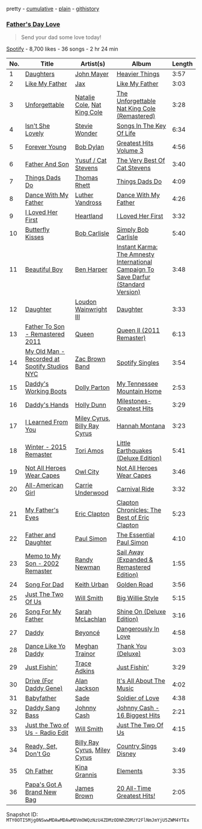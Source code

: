 pretty - [cumulative](/playlists/cumulative/37i9dQZF1DWXakVTmpoTAP.md) - [plain](/playlists/plain/37i9dQZF1DWXakVTmpoTAP) - [githistory](https://github.githistory.xyz/mackorone/spotify-playlist-archive/blob/main/playlists/plain/37i9dQZF1DWXakVTmpoTAP)

### [Father's Day Love](https://open.spotify.com/playlist/37i9dQZF1DWXakVTmpoTAP)

> Send your dad some love today!

[Spotify](https://open.spotify.com/user/spotify) - 8,700 likes - 36 songs - 2 hr 24 min

| No. | Title | Artist(s) | Album | Length |
|---|---|---|---|---|
| 1 | [Daughters](https://open.spotify.com/track/5FPnjikbwlDMULCCCa6ZCJ) | [John Mayer](https://open.spotify.com/artist/0hEurMDQu99nJRq8pTxO14) | [Heavier Things](https://open.spotify.com/album/6WivmTXugLZLmAWnZhlz7g) | 3:57 |
| 2 | [Like My Father](https://open.spotify.com/track/5YVmHTAsdWnoanWXB7AwZX) | [Jax](https://open.spotify.com/artist/7DQYAz99eM3Y5PkP9WtUew) | [Like My Father](https://open.spotify.com/album/0EKm3aZ46GWhE31rdKY5oj) | 3:03 |
| 3 | [Unforgettable](https://open.spotify.com/track/5h1mm1R9Jy531CbvptILX7) | [Natalie Cole](https://open.spotify.com/artist/5tTsrGPwQRWUsHR2Xf7Ke9), [Nat King Cole](https://open.spotify.com/artist/7v4imS0moSyGdXyLgVTIV7) | [The Unforgettable Nat King Cole \(Remastered\)](https://open.spotify.com/album/4GTwzXDzczrmF67glcuNxt) | 3:28 |
| 4 | [Isn't She Lovely](https://open.spotify.com/track/3vqlZUIT3rEmLaYKDBfb4Q) | [Stevie Wonder](https://open.spotify.com/artist/7guDJrEfX3qb6FEbdPA5qi) | [Songs In The Key Of Life](https://open.spotify.com/album/2HVx2tiZnLX8xeaUthed1e) | 6:34 |
| 5 | [Forever Young](https://open.spotify.com/track/1qli6fjEVdmMgssWy55eiZ) | [Bob Dylan](https://open.spotify.com/artist/74ASZWbe4lXaubB36ztrGX) | [Greatest Hits Volume 3](https://open.spotify.com/album/3R4p0qCYhtK1YdPtvlDD7T) | 4:56 |
| 6 | [Father And Son](https://open.spotify.com/track/2nU1cyrG92p8h99g3Gykwz) | [Yusuf / Cat Stevens](https://open.spotify.com/artist/08F3Y3SctIlsOEmKd6dnH8) | [The Very Best Of Cat Stevens](https://open.spotify.com/album/3ds29BDzL13tt6Xy9tuFal) | 3:40 |
| 7 | [Things Dads Do](https://open.spotify.com/track/14bD7Sx9HkF5g9DgcS6TmQ) | [Thomas Rhett](https://open.spotify.com/artist/6x2LnllRG5uGarZMsD4iO8) | [Things Dads Do](https://open.spotify.com/album/3xBZp5yZ3yxb2EpsRQz7MX) | 4:09 |
| 8 | [Dance With My Father](https://open.spotify.com/track/7snmvZMLdGGk3l9PcvoYSM) | [Luther Vandross](https://open.spotify.com/artist/19y5MFBH7gohEdGwKM7QsP) | [Dance With My Father](https://open.spotify.com/album/43Ci8cugIRwfmkXEyEgfVM) | 4:26 |
| 9 | [I Loved Her First](https://open.spotify.com/track/0fZq48okuWkpAgjsWogAJ4) | [Heartland](https://open.spotify.com/artist/6B10yUcmUVw4RPKe6j58E9) | [I Loved Her First](https://open.spotify.com/album/6TrguRnEqy2RL8mB1n3Z33) | 3:32 |
| 10 | [Butterfly Kisses](https://open.spotify.com/track/1mwCSKK0YRDsgnj2VwyZSU) | [Bob Carlisle](https://open.spotify.com/artist/4PJHDzdFoQcklrWU18QdsU) | [Simply Bob Carlisle](https://open.spotify.com/album/164ZlumFzgmF1ahd7gzyDn) | 5:40 |
| 11 | [Beautiful Boy](https://open.spotify.com/track/4w5TzKwkxg0OXz4vHXFUlW) | [Ben Harper](https://open.spotify.com/artist/45lorWzrKLxfKlWpV7r9CN) | [Instant Karma: The Amnesty International Campaign To Save Darfur \(Standard Version\)](https://open.spotify.com/album/5hJwAMtrAvp9cGLhR3ZmYN) | 3:48 |
| 12 | [Daughter](https://open.spotify.com/track/4meS3Oj3s7EgwdsUt5rFBg) | [Loudon Wainwright III](https://open.spotify.com/artist/3loACRmkzdtOMNJEaB6j8L) | [Daughter](https://open.spotify.com/album/2W8W1pBcrt8HGtV2TrF7go) | 3:33 |
| 13 | [Father To Son \- Remastered 2011](https://open.spotify.com/track/2EPr6Qn40O2eP9sSJ3XGNb) | [Queen](https://open.spotify.com/artist/1dfeR4HaWDbWqFHLkxsg1d) | [Queen II \(2011 Remaster\)](https://open.spotify.com/album/1rjtzyJM3m6PDcFtwp7JZm) | 6:13 |
| 14 | [My Old Man \- Recorded at Spotify Studios NYC](https://open.spotify.com/track/30x7X9Mjo0Spbb2POIc3E0) | [Zac Brown Band](https://open.spotify.com/artist/6yJCxee7QumYr820xdIsjo) | [Spotify Singles](https://open.spotify.com/album/0BVShHjHQNedwKZsjLeB3H) | 3:54 |
| 15 | [Daddy's Working Boots](https://open.spotify.com/track/0Tz9aAESK5MHPPmolbrPq2) | [Dolly Parton](https://open.spotify.com/artist/32vWCbZh0xZ4o9gkz4PsEU) | [My Tennessee Mountain Home](https://open.spotify.com/album/73GbNR619uJnkCtcgNn45e) | 2:53 |
| 16 | [Daddy's Hands](https://open.spotify.com/track/2VPnnOGXmejtKqxGY4jg66) | [Holly Dunn](https://open.spotify.com/artist/5RkW6o1M8sDx2FzeAEoNbH) | [Milestones\- Greatest Hits](https://open.spotify.com/album/1rMIWKHHf4rEp1li4Z8UZP) | 3:29 |
| 17 | [I Learned From You](https://open.spotify.com/track/3qhIhyu9Sl8lyF43vNt9Dv) | [Miley Cyrus](https://open.spotify.com/artist/5YGY8feqx7naU7z4HrwZM6), [Billy Ray Cyrus](https://open.spotify.com/artist/60rpJ9SgigSd16DOAG7GSa) | [Hannah Montana](https://open.spotify.com/album/0TyDqWrWHzuyFjjnKqDClu) | 3:23 |
| 18 | [Winter \- 2015 Remaster](https://open.spotify.com/track/11dfOCV0oBxzZ9fi2PZhvS) | [Tori Amos](https://open.spotify.com/artist/1KsASRNugxU85T0u6zSg32) | [Little Earthquakes \(Deluxe Edition\)](https://open.spotify.com/album/5bxqwBKvCyB67zOEVCrFZE) | 5:41 |
| 19 | [Not All Heroes Wear Capes](https://open.spotify.com/track/0b0a4nsj1ukHm5VPzCcCIM) | [Owl City](https://open.spotify.com/artist/07QEuhtrNmmZ0zEcqE9SF6) | [Not All Heroes Wear Capes](https://open.spotify.com/album/4r0pE9K65165ei9BT5Jn7Q) | 3:46 |
| 20 | [All\-American Girl](https://open.spotify.com/track/2dRPQFwPqAmc42mDRnsDQu) | [Carrie Underwood](https://open.spotify.com/artist/4xFUf1FHVy696Q1JQZMTRj) | [Carnival Ride](https://open.spotify.com/album/5HwzpaqYOZABPnmvl5JYFX) | 3:32 |
| 21 | [My Father's Eyes](https://open.spotify.com/track/46qmhckPWhcfBhw4hagOOS) | [Eric Clapton](https://open.spotify.com/artist/6PAt558ZEZl0DmdXlnjMgD) | [Clapton Chronicles: The Best of Eric Clapton](https://open.spotify.com/album/6FCakQJ6z6TF0y0qkHYKgy) | 5:23 |
| 22 | [Father and Daughter](https://open.spotify.com/track/6PQqTPQ63mMf7jg0jb407d) | [Paul Simon](https://open.spotify.com/artist/2CvCyf1gEVhI0mX6aFXmVI) | [The Essential Paul Simon](https://open.spotify.com/album/4kdOH3s9cRL9YykvHFpSlD) | 4:10 |
| 23 | [Memo to My Son \- 2002 Remaster](https://open.spotify.com/track/5Vw9sw0Tr4saqD2E75cZ1X) | [Randy Newman](https://open.spotify.com/artist/3HQyFCFFfJO3KKBlUfZsyW) | [Sail Away \(Expanded & Remastered Edition\)](https://open.spotify.com/album/7ojNQckNp7Tj2BkLJCiiUL) | 1:55 |
| 24 | [Song For Dad](https://open.spotify.com/track/0l2G2yxjpE9zgUA8rJlAMu) | [Keith Urban](https://open.spotify.com/artist/0u2FHSq3ln94y5Q57xazwf) | [Golden Road](https://open.spotify.com/album/1O87Gkgvc6QR1JRpMkgnE7) | 3:56 |
| 25 | [Just The Two Of Us](https://open.spotify.com/track/01F8B0dhzGdWvmcSO6vUdi) | [Will Smith](https://open.spotify.com/artist/41qil2VaGbD194gaEcmmyx) | [Big Willie Style](https://open.spotify.com/album/2esWeP8Ln1sXA0jbDmi3Zq) | 5:15 |
| 26 | [Song For My Father](https://open.spotify.com/track/0NFPwzs0fIDOMeLvsZVb0m) | [Sarah McLachlan](https://open.spotify.com/artist/4NgNsOXSwIzXlUIJcpnNUp) | [Shine On \(Deluxe Edition\)](https://open.spotify.com/album/1nDlis2RPYSa2hzQc6nw7c) | 3:16 |
| 27 | [Daddy](https://open.spotify.com/track/5pv5vddJx34hzRT9wI0wK2) | [Beyoncé](https://open.spotify.com/artist/6vWDO969PvNqNYHIOW5v0m) | [Dangerously In Love](https://open.spotify.com/album/6oxVabMIqCMJRYN1GqR3Vf) | 4:58 |
| 28 | [Dance Like Yo Daddy](https://open.spotify.com/track/1gBU2sM7nEhp6HZjWHqOg9) | [Meghan Trainor](https://open.spotify.com/artist/6JL8zeS1NmiOftqZTRgdTz) | [Thank You \(Deluxe\)](https://open.spotify.com/album/5nkgosKhWt1yXRzmjXNV2d) | 3:03 |
| 29 | [Just Fishin'](https://open.spotify.com/track/4xIWgRt9IcFed52w7XPdFG) | [Trace Adkins](https://open.spotify.com/artist/79FMDwzZQxHgSkIYBl3ODU) | [Just Fishin'](https://open.spotify.com/album/0wFjZgnC2a6orMN5sgauYH) | 3:29 |
| 30 | [Drive \(For Daddy Gene\)](https://open.spotify.com/track/32qiMwmCESGPYtjfnIkIqC) | [Alan Jackson](https://open.spotify.com/artist/4mxWe1mtYIYfP040G38yvS) | [It's All About The Music](https://open.spotify.com/album/3CSzB71OGoQU5PRNyDWeGh) | 4:02 |
| 31 | [Babyfather](https://open.spotify.com/track/10kh9WpO4XlJWhJKfW4I7t) | [Sade](https://open.spotify.com/artist/47zz7sob9NUcODy0BTDvKx) | [Soldier of Love](https://open.spotify.com/album/3QzXOFN7Wh4WgilnraBYAU) | 4:38 |
| 32 | [Daddy Sang Bass](https://open.spotify.com/track/0MHRECaT0Hzq4iqJutJLtz) | [Johnny Cash](https://open.spotify.com/artist/6kACVPfCOnqzgfEF5ryl0x) | [Johnny Cash \- 16 Biggest Hits](https://open.spotify.com/album/1gTWoYHrSitkKvnUJHdJei) | 2:21 |
| 33 | [Just the Two of Us \- Radio Edit](https://open.spotify.com/track/5VjPqpxyWK7kzcINseJQLk) | [Will Smith](https://open.spotify.com/artist/41qil2VaGbD194gaEcmmyx) | [Just The Two Of Us](https://open.spotify.com/album/1qGJfEOgna6f7WSIorxBkz) | 4:15 |
| 34 | [Ready, Set, Don't Go](https://open.spotify.com/track/6qUfQrIWFEWjEXrj37ORon) | [Billy Ray Cyrus](https://open.spotify.com/artist/60rpJ9SgigSd16DOAG7GSa), [Miley Cyrus](https://open.spotify.com/artist/5YGY8feqx7naU7z4HrwZM6) | [Country Sings Disney](https://open.spotify.com/album/2Y6qHoBWHY024rUlNPyGnz) | 3:49 |
| 35 | [Oh Father](https://open.spotify.com/track/1ccHRQfYQZU4TxbT4S3zCC) | [Kina Grannis](https://open.spotify.com/artist/7h4j9YTJJuAHzLCc3KCvYu) | [Elements](https://open.spotify.com/album/6PgmdqJEtZ2Uz8nrh1IzEt) | 3:35 |
| 36 | [Papa's Got A Brand New Bag](https://open.spotify.com/track/6v4gV9s0pnwKbmF1yk5knO) | [James Brown](https://open.spotify.com/artist/7GaxyUddsPok8BuhxN6OUW) | [20 All\-Time Greatest Hits!](https://open.spotify.com/album/6MjOv3BeIjmht2ymtRih3s) | 2:05 |

Snapshot ID: `MTY0OTI5Mjg0NSwwMDAwMDAwMDVmOWQzNzU4ZDMzODNhZDMzY2FlNmJmYjU5ZWM4YTEx`